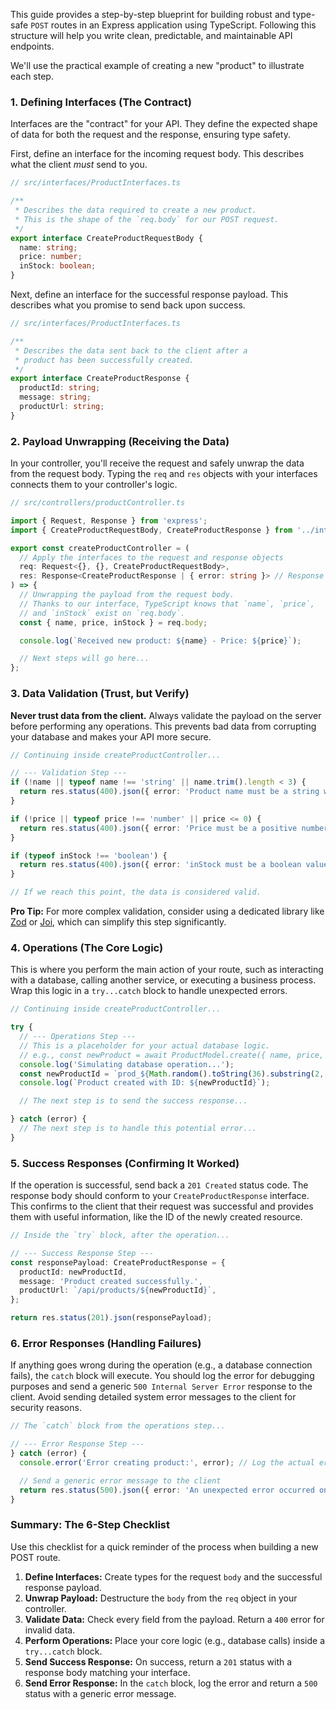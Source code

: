 This guide provides a step-by-step blueprint for building robust and type-safe `POST` routes in an Express application using TypeScript. Following this structure will help you write clean, predictable, and maintainable API endpoints.

We'll use the practical example of creating a new "product" to illustrate each step.

### 1. Defining Interfaces (The Contract)

Interfaces are the "contract" for your API. They define the expected shape of data for both the request and the response, ensuring type safety.

First, define an interface for the incoming request body. This describes what the client _must_ send to you.

```ts
// src/interfaces/ProductInterfaces.ts

/**
 * Describes the data required to create a new product.
 * This is the shape of the `req.body` for our POST request.
 */
export interface CreateProductRequestBody {
  name: string;
  price: number;
  inStock: boolean;
}
```

Next, define an interface for the successful response payload. This describes what you promise to send back upon success.

```ts
// src/interfaces/ProductInterfaces.ts

/**
 * Describes the data sent back to the client after a
 * product has been successfully created.
 */
export interface CreateProductResponse {
  productId: string;
  message: string;
  productUrl: string;
}
```

### 2. Payload Unwrapping (Receiving the Data)

In your controller, you'll receive the request and safely unwrap the data from the request body. Typing the `req` and `res` objects with your interfaces connects them to your controller's logic.

```ts
// src/controllers/productController.ts

import { Request, Response } from 'express';
import { CreateProductRequestBody, CreateProductResponse } from '../interfaces/ProductInterfaces';

export const createProductController = (
  // Apply the interfaces to the request and response objects
  req: Request<{}, {}, CreateProductRequestBody>,
  res: Response<CreateProductResponse | { error: string }> // Response can be success or error
) => {
  // Unwrapping the payload from the request body.
  // Thanks to our interface, TypeScript knows that `name`, `price`,
  // and `inStock` exist on `req.body`.
  const { name, price, inStock } = req.body;

  console.log(`Received new product: ${name} - Price: ${price}`);

  // Next steps will go here...
};
```

### 3. Data Validation (Trust, but Verify)

**Never trust data from the client.** Always validate the payload on the server before performing any operations. This prevents bad data from corrupting your database and makes your API more secure.

```ts
// Continuing inside createProductController...

// --- Validation Step ---
if (!name || typeof name !== 'string' || name.trim().length < 3) {
  return res.status(400).json({ error: 'Product name must be a string with at least 3 characters.' });
}

if (!price || typeof price !== 'number' || price <= 0) {
  return res.status(400).json({ error: 'Price must be a positive number.' });
}

if (typeof inStock !== 'boolean') {
  return res.status(400).json({ error: 'inStock must be a boolean value (true or false).' });
}

// If we reach this point, the data is considered valid.
```

**Pro Tip:** For more complex validation, consider using a dedicated library like [Zod](https://zod.dev/ "null") or [Joi](https://joi.dev/ "null"), which can simplify this step significantly.

### 4. Operations (The Core Logic)

This is where you perform the main action of your route, such as interacting with a database, calling another service, or executing a business process. Wrap this logic in a `try...catch` block to handle unexpected errors.

```ts
// Continuing inside createProductController...

try {
  // --- Operations Step ---
  // This is a placeholder for your actual database logic.
  // e.g., const newProduct = await ProductModel.create({ name, price, inStock });
  console.log('Simulating database operation...');
  const newProductId = `prod_${Math.random().toString(36).substring(2, 9)}`;
  console.log(`Product created with ID: ${newProductId}`);

  // The next step is to send the success response...

} catch (error) {
  // The next step is to handle this potential error...
}
```

### 5. Success Responses (Confirming It Worked)

If the operation is successful, send back a `201 Created` status code. The response body should conform to your `CreateProductResponse` interface. This confirms to the client that their request was successful and provides them with useful information, like the ID of the newly created resource.

```ts
// Inside the `try` block, after the operation...

// --- Success Response Step ---
const responsePayload: CreateProductResponse = {
  productId: newProductId,
  message: 'Product created successfully.',
  productUrl: `/api/products/${newProductId}`,
};

return res.status(201).json(responsePayload);
```

### 6. Error Responses (Handling Failures)

If anything goes wrong during the operation (e.g., a database connection fails), the `catch` block will execute. You should log the error for debugging purposes and send a generic `500 Internal Server Error` response to the client. Avoid sending detailed system error messages to the client for security reasons.

```ts
// The `catch` block from the operations step...

// --- Error Response Step ---
} catch (error) {
  console.error('Error creating product:', error); // Log the actual error for your team

  // Send a generic error message to the client
  return res.status(500).json({ error: 'An unexpected error occurred on the server.' });
}
```

### Summary: The 6-Step Checklist

Use this checklist for a quick reminder of the process when building a new POST route.

1. **Define Interfaces:** Create types for the request `body` and the successful response payload.
2. **Unwrap Payload:** Destructure the `body` from the `req` object in your controller.
3. **Validate Data:** Check every field from the payload. Return a `400` error for invalid data.
4. **Perform Operations:** Place your core logic (e.g., database calls) inside a `try...catch` block.
5. **Send Success Response:** On success, return a `201` status with a response body matching your interface.
6. **Send Error Response:** In the `catch` block, log the error and return a `500` status with a generic error message.